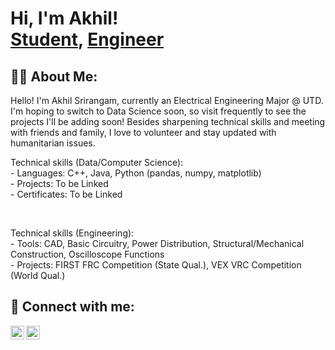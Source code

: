 <h1>Hi, I'm Akhil! <br/> <a href="www.linkedin.com/in/akhil-srirangam">Student</a>, <a href="https://github.com/akhil-srirangam">Engineer</a>


<h2>👨‍💻 About Me:</h2>

<p>Hello! I'm Akhil Srirangam, currently an Electrical Engineering Major @ UTD. I'm hoping to switch to Data Science soon, so visit frequently to see the projects I'll be adding soon! Besides sharpening technical skills and meeting with friends and family, I love to volunteer and stay updated with humanitarian issues. </p>

<p>Technical skills (Data/Computer Science): <br/> - Languages: C++, Java, Python (pandas, numpy, matplotlib) <br/> - Projects: To be Linked <br/> - Certificates: To be Linked </p></br></p>

<p>Technical skills (Engineering): </br> - Tools: CAD, Basic Circuitry, Power Distribution, Structural/Mechanical Construction, Oscilloscope Functions </br> - Projects: FIRST FRC Competition (State Qual.), VEX VRC Competition (World Qual.)</p>

<h2> 🤳 Connect with me:</h2>

[<img align="left" alt="JoshMadakor | LinkedIn" width="22px" src="https://cdn.jsdelivr.net/npm/simple-icons@v3/icons/linkedin.svg" />][linkedin]
[<img align="left" alt="JoshMadakor | Instagram" width="22px" src="https://cdn.jsdelivr.net/npm/simple-icons@v3/icons/instagram.svg" />][instagram]

[instagram]: https://www.instagram.com/akhil_srirangam/
[linkedin]: https://www.linkedin.com/in/akhil-srirangam/
